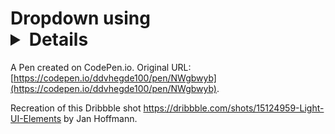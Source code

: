 # Dropdown using <details> 

A Pen created on CodePen.io. Original URL: [https://codepen.io/ddvhegde100/pen/NWgbwyb](https://codepen.io/ddvhegde100/pen/NWgbwyb).

Recreation of this Dribbble shot https://dribbble.com/shots/15124959-Light-UI-Elements by Jan Hoffmann. 

